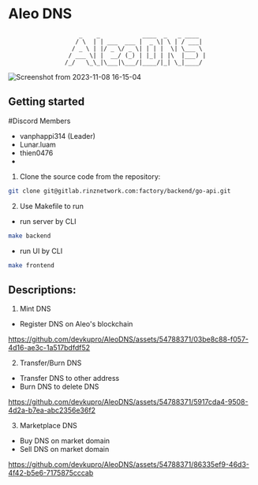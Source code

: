 # Aleo DNS
                        _    _            ____  _   _ ____  
                       / \  | | ___  ___ |  _ \| \ | / ___| 
                      / _ \ | |/ _ \/ _ \| | | |  \| \___ \ 
                     / ___ \| |  __/ (_) | |_| | |\  |___) |
                    /_/   \_\_|\___|\___/|____/|_| \_|____/ 
                    
![Screenshot from 2023-11-08 16-15-04](https://github.com/devkupro/AleoDNS/assets/54788371/ae237b84-aeb9-44c8-8da2-a3b8683bcf6f)

## Getting started
#Discord Members
- vanphappi314 (Leader)
- Lunar.luam
- thien0476
- 

1. Clone the source code from the repository:

```bash
git clone git@gitlab.rinznetwork.com:factory/backend/go-api.git
```
2. Use Makefile to run

- run server by CLI
```bash
make backend
```

- run UI by CLI
```bash
make frontend
```

## Descriptions:
1. Mint DNS
- Register DNS on Aleo's blockchain
  
https://github.com/devkupro/AleoDNS/assets/54788371/03be8c88-f057-4d16-ae3c-1a517bdfdf52
         
2. Transfer/Burn DNS
- Transfer DNS to other address
- Burn DNS to delete DNS
  
https://github.com/devkupro/AleoDNS/assets/54788371/5917cda4-9508-4d2a-b7ea-abc2356e36f2

3. Marketplace DNS
- Buy DNS on market domain
- Sell DNS on market domain
  
https://github.com/devkupro/AleoDNS/assets/54788371/86335ef9-46d3-4f42-b5e6-7175875cccab


